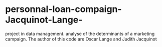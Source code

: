 # personnal-loan-compaign-Jacquinot-Lange-
project in data management. analyse of the determinants of a marketing campaign. 
The author of this code are Oscar Lange and Judith Jacquinot

